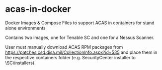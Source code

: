 # acas-in-docker
Docker Images &amp; Compose Files to support ACAS in containers for stand alone environments

Contains two images, one for Tenable SC and one for a Nessus Scanner.

User must manually download ACAS RPM packages from https://patches.csd.disa.mil/CollectionInfo.aspx?id=535 and place them in the respective containers folder (e.g. SecurityCenter installer to \SC\installers).
